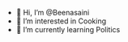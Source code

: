 - 👋 Hi, I’m @Beenasaini
- 👀 I’m interested in Cooking
- 🌱 I’m currently learning Politics

<!---
Beenasaini/Beenasaini is a ✨ special ✨ repository because its `README.md` (this file) appears on your GitHub profile.
You can click the Preview link to take a look at your changes.
--->
